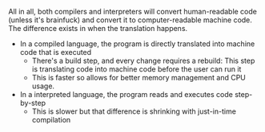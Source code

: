 All in all, both compilers and interpreters will convert human-readable code (unless it's brainfuck) and convert it to computer-readable machine code. The difference exists in when the translation happens.
- In a compiled language, the program is directly translated into machine code that is executed
	- There's a build step, and every change requires a rebuild: This step is translating code into machine code before the user can run it
	- This is faster so allows for better memory management and CPU usage.
- In a interpreted language, the program reads and executes code step-by-step
	- This is slower but that difference is shrinking with just-in-time compilation